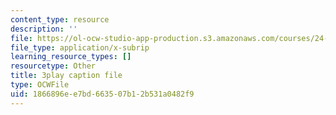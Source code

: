 ```yaml
---
content_type: resource
description: ''
file: https://ol-ocw-studio-app-production.s3.amazonaws.com/courses/24-908-creole-language-and-caribbean-identities-spring-2017/1866896ee7bd663507b12b531a0482f9_SRp9W3T_sHQ.srt
file_type: application/x-subrip
learning_resource_types: []
resourcetype: Other
title: 3play caption file
type: OCWFile
uid: 1866896e-e7bd-6635-07b1-2b531a0482f9
---
```

